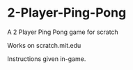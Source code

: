 # 2-Player-Ping-Pong
A 2 Player Ping Pong game for scratch

Works on scratch.mit.edu

Instructions given in-game.
